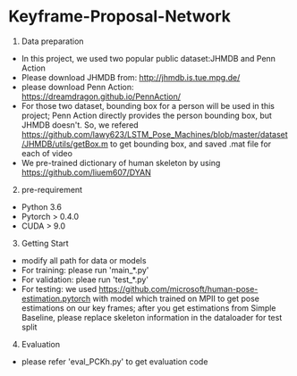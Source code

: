 # Keyframe-Proposal-Network
1. Data preparation
- In this project, we used two popular public dataset:JHMDB and Penn Action
- Please download JHMDB from: http://jhmdb.is.tue.mpg.de/
- please download Penn Action: https://dreamdragon.github.io/PennAction/
- For those two dataset, bounding box for a person will be used in this project; Penn Action directly provides the person bounding box, but JHMDB doesn't. So, we refered
https://github.com/lawy623/LSTM_Pose_Machines/blob/master/dataset/JHMDB/utils/getBox.m to get bounding box, and saved .mat file for each of video
- We pre-trained dictionary of human skeleton by using https://github.com/liuem607/DYAN

2. pre-requirement
- Python 3.6
- Pytorch > 0.4.0
- CUDA > 9.0

3. Getting Start
- modify all path for data or models
- For training: please run 'main_*.py'
- For validation: pleae run 'test_*.py'
- For testing: we used https://github.com/microsoft/human-pose-estimation.pytorch with model which trained on MPII to get pose estimations on our key frames; after you get estimations from Simple Baseline, please replace skeleton information in the dataloader for test split

4. Evaluation
- please refer 'eval_PCKh.py' to get evaluation code

